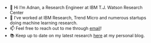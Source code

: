 - 👋 Hi I’m Adnan, a Research Engineer at IBM T.J. Watson Research Center
- 👀 I’ve worked at IBM Research, Trend Micro and numerous startups doing machine learning research.
- 📫 Feel free to reach out to me through [email](mailto:adnanh.hoque@gmail.com)!
- :books: Keep up to date on my latest research [here](https://adnanhoque.github.io/) at my personal blog.

<!---
AdnanHoque/AdnanHoque is a ✨ special ✨ repository because its `README.md` (this file) appears on your GitHub profile.
You can click the Preview link to take a look at your changes.
--->
